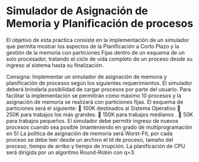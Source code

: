# Simulador de Asignación de Memoria y Planificación de procesos

El objetivo de esta práctica consiste en la implementación de un simulador que permita mostrar los aspectos de la
Planificación a Corto Plazo y la gestión de la memoria con particiones Fijas dentro de un esquema de un solo
procesador, tratando el ciclo de vida completo de un proceso desde su ingreso al sistema hasta su finalización.

Consigna:
Implementar un simulador de asignación de memoria y planificación de procesos según los siguientes
requerimientos.
El simulador deberá brindarla posibilidad de cargar procesos por parte del usuario. Para facilitar la implementación
se permitirán como máximo 10 procesos y la asignación de memoria se realizará con particiones fijas. El esquema
de particiones será el siguiente:
 100K destinados al Sistema Operativo
 250K para trabajos los más grandes.
 150K para trabajos medianos .
 50K para trabajos pequeños.
El simulador debe permitir ingreso de nuevos procesos cuando sea posible (manteniendo en grado de
multiprogramación en 5) La política de asignación de memoria será Worst-Fit, por cada proceso se debe leer
desde un archivo el Id de proceso, tamaño del proceso, tiempo de arribo y tiempo de irrupción. La planificación de
CPU será dirigida por un algoritmo Round-Robin con q=3.
